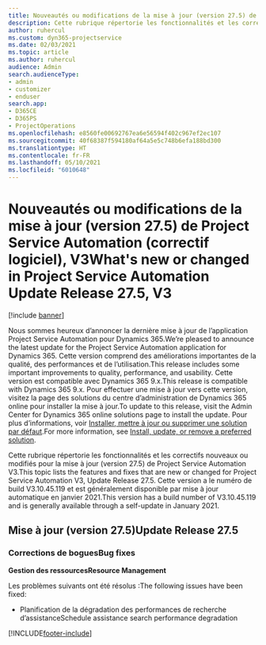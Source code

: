 ```yaml
---
title: Nouveautés ou modifications de la mise à jour (version 27.5) de Project Service Automation (correctif logiciel), V3
description: Cette rubrique répertorie les fonctionnalités et les correctifs disponibles pour la mise à jour (version 27.5), correctif logiciel, V3 de Project Service Automation.
author: ruhercul
ms.custom: dyn365-projectservice
ms.date: 02/03/2021
ms.topic: article
ms.author: ruhercul
audience: Admin
search.audienceType:
- admin
- customizer
- enduser
search.app:
- D365CE
- D365PS
- ProjectOperations
ms.openlocfilehash: e8560fe00692767ea6e56594f402c967ef2ec107
ms.sourcegitcommit: 40f68387f594180af64a5e5c748b6efa188bd300
ms.translationtype: HT
ms.contentlocale: fr-FR
ms.lasthandoff: 05/10/2021
ms.locfileid: "6010648"
---
```

# <a name="whats-new-or-changed-in-project-service-automation-update-release-275-v3"></a><span data-ttu-id="e7dc5-103">Nouveautés ou modifications de la mise à jour (version 27.5) de Project Service Automation (correctif logiciel), V3</span><span class="sxs-lookup"><span data-stu-id="e7dc5-103">What's new or changed in Project Service Automation Update Release 27.5, V3</span></span>

[!include [banner](../includes/psa-now-project-operations.md)]

<span data-ttu-id="e7dc5-104">Nous sommes heureux d’annoncer la dernière mise à jour de l’application Project Service Automation pour Dynamics 365.</span><span class="sxs-lookup"><span data-stu-id="e7dc5-104">We’re pleased to announce the latest update for the Project Service Automation application for Dynamics 365.</span></span> <span data-ttu-id="e7dc5-105">Cette version comprend des améliorations importantes de la qualité, des performances et de l’utilisation.</span><span class="sxs-lookup"><span data-stu-id="e7dc5-105">This release includes some important improvements to quality, performance, and usability.</span></span> <span data-ttu-id="e7dc5-106">Cette version est compatible avec Dynamics 365 9.x.</span><span class="sxs-lookup"><span data-stu-id="e7dc5-106">This release is compatible with Dynamics 365 9.x.</span></span> <span data-ttu-id="e7dc5-107">Pour effectuer une mise à jour vers cette version, visitez la page des solutions du centre d’administration de Dynamics 365 online pour installer la mise à jour.</span><span class="sxs-lookup"><span data-stu-id="e7dc5-107">To update to this release, visit the Admin Center for Dynamics 365 online solutions page to install the update.</span></span> <span data-ttu-id="e7dc5-108">Pour plus d’informations, voir [Installer, mettre à jour ou supprimer une solution par défaut](/power-platform/admin/install-remove-preferred-solution).</span><span class="sxs-lookup"><span data-stu-id="e7dc5-108">For more information, see [Install, update, or remove a preferred solution](/power-platform/admin/install-remove-preferred-solution).</span></span>

<span data-ttu-id="e7dc5-109">Cette rubrique répertorie les fonctionnalités et les correctifs nouveaux ou modifiés pour la mise à jour (version 27.5) de Project Service Automation V3.</span><span class="sxs-lookup"><span data-stu-id="e7dc5-109">This topic lists the features and fixes that are new or changed for Project Service Automation V3, Update Release 27.5.</span></span> <span data-ttu-id="e7dc5-110">Cette version a le numéro de build V3.10.45.119 et est généralement disponible par mise à jour automatique en janvier 2021.</span><span class="sxs-lookup"><span data-stu-id="e7dc5-110">This version has a build number of V3.10.45.119 and is generally available through a self-update in January 2021.</span></span>

## <a name="update-release-275"></a><span data-ttu-id="e7dc5-111">Mise à jour (version 27.5)</span><span class="sxs-lookup"><span data-stu-id="e7dc5-111">Update Release 27.5</span></span>

### <a name="bug-fixes"></a><span data-ttu-id="e7dc5-112">Corrections de bogues</span><span class="sxs-lookup"><span data-stu-id="e7dc5-112">Bug fixes</span></span>


<span data-ttu-id="e7dc5-113">**Gestion des ressources**</span><span class="sxs-lookup"><span data-stu-id="e7dc5-113">**Resource Management**</span></span>

<span data-ttu-id="e7dc5-114">Les problèmes suivants ont été résolus :</span><span class="sxs-lookup"><span data-stu-id="e7dc5-114">The following issues have been fixed:</span></span>

- <span data-ttu-id="e7dc5-115">Planification de la dégradation des performances de recherche d’assistance</span><span class="sxs-lookup"><span data-stu-id="e7dc5-115">Schedule assistance search performance degradation</span></span>


[!INCLUDE[footer-include](../includes/footer-banner.md)]
